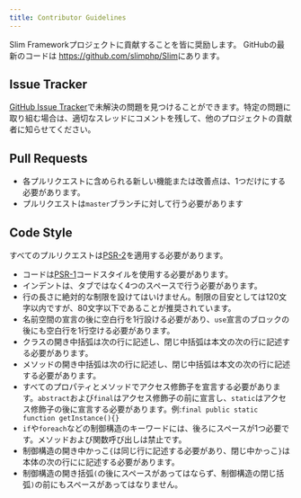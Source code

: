 ```yaml
---
title: Contributor Guidelines
---
```


Slim Frameworkプロジェクトに貢献することを皆に奨励します。 GitHubの最新のコードは <https://github.com/slimphp/Slim>にあります。

## Issue Tracker

[GitHub Issue Tracker](https://github.com/slimphp/Slim/issues)で未解決の問題を見つけることができます。特定の問題に取り組む場合は、適切なスレッドにコメントを残して、他のプロジェクトの貢献者に知らせてください。

## Pull Requests

* 各プルリクエストに含められる新しい機能または改善点は、1つだけにする必要があります。
* プルリクエストは`master`ブランチに対して行う必要があります

## Code Style

すべてのプルリクエストは[PSR-2](http://www.php-fig.org/psr/psr-2/)を適用する必要があります。

* コードは[PSR-1](http://www.php-fig.org/psr/psr-1/)コードスタイルを使用する必要があります。 
* インデントは、タブではなく4つのスペースで行う必要があります。
* 行の長さに絶対的な制限を設けてはいけません。制限の目安としては120文字以内ですが、80文字以下であることが推奨されています。
* 名前空間の宣言の後に空白行を1行設ける必要があり、`use`宣言のブロックの後にも空白行を1行空ける必要があります。 
* クラスの開き中括弧は次の行に記述し、閉じ中括弧は本文の次の行に記述する必要があります。
* メソッドの開き中括弧は次の行に記述し、閉じ中括弧は本文の次の行に記述する必要があります。
* すべてのプロパティとメソッドでアクセス修飾子を宣言する必要があります。`abstract`および`final`はアクセス修飾子の前に宣言し、`static`はアクセス修飾子の後に宣言する必要があります。例:`final public static function getInstance(){}`
* `if`や`foreach`などの制御構造のキーワードには、後ろにスペースが1つ必要です。メソッドおよび関数呼び出しは禁止です。 
* 制御構造の開き中かっこ`{`は同じ行に記述する必要があり、閉じ中かっこ`}`は本体の次の行にに記述する必要があります。 
* 制御構造の開き括弧`(`の後にスペースがあってはならず、制御構造の閉じ括弧`)`の前にもスペースがあってはなりません。

